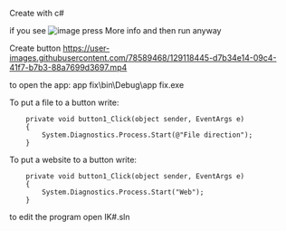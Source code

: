 
Create with c#

if you see ![image](https://user-images.githubusercontent.com/78589468/129166139-a04d7cb9-33ee-427d-9c40-2f9a49fa2143.png)
press More info and then run anyway


Create button
https://user-images.githubusercontent.com/78589468/129118445-d7b34e14-09c4-41f7-b7b3-88a7699d3697.mp4


to open the app: app fix\bin\Debug\app fix.exe

To put a file to a button write:

        private void button1_Click(object sender, EventArgs e)
        {
            System.Diagnostics.Process.Start(@"File direction");
        }
        
To put a website to a button write:

        private void button1_Click(object sender, EventArgs e)
        {
            System.Diagnostics.Process.Start("Web");
        }
        
to edit the program open IK#.sln



